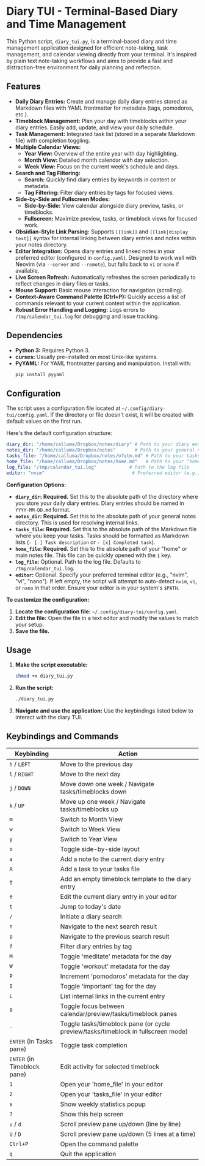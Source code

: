 # Diary TUI - Terminal-Based Diary and Time Management

This Python script, `diary_tui.py`, is a terminal-based diary and time management application designed for efficient note-taking, task management, and calendar viewing directly from your terminal. It's inspired by plain text note-taking workflows and aims to provide a fast and distraction-free environment for daily planning and reflection.

## Features

- **Daily Diary Entries:** Create and manage daily diary entries stored as Markdown files with YAML frontmatter for metadata (tags, pomodoros, etc.).
- **Timeblock Management:**  Plan your day with timeblocks within your diary entries. Easily add, update, and view your daily schedule.
- **Task Management:**  Integrated task list (stored in a separate Markdown file) with completion toggling.
- **Multiple Calendar Views:**
    - **Year View:**  Overview of the entire year with day highlighting.
    - **Month View:**  Detailed month calendar with day selection.
    - **Week View:**  Focus on the current week's schedule and days.
- **Search and Tag Filtering:**
    - **Search:** Quickly find diary entries by keywords in content or metadata.
    - **Tag Filtering:**  Filter diary entries by tags for focused views.
- **Side-by-Side and Fullscreen Modes:**
    - **Side-by-Side:** View calendar alongside diary preview, tasks, or timeblocks.
    - **Fullscreen:** Maximize preview, tasks, or timeblock views for focused work.
- **Obsidian-Style Link Parsing:**  Supports `[[link]]` and `[[link|display text]]` syntax for internal linking between diary entries and notes within your notes directory.
- **Editor Integration:**  Opens diary entries and linked notes in your preferred editor (configured in `config.yaml`). Designed to work well with Neovim (via `--server` and `--remote`), but falls back to `vi` or `nano` if available.
- **Live Screen Refresh:**  Automatically refreshes the screen periodically to reflect changes in diary files or tasks.
- **Mouse Support:**  Basic mouse interaction for navigation (scrolling).
- **Context-Aware Command Palette (Ctrl+P):**  Quickly access a list of commands relevant to your current context within the application.
- **Robust Error Handling and Logging:**  Logs errors to `/tmp/calendar_tui.log` for debugging and issue tracking.

## Dependencies

- **Python 3:**  Requires Python 3.
- **curses:**  Usually pre-installed on most Unix-like systems.
- **PyYAML:**  For YAML frontmatter parsing and manipulation. Install with:
  ```bash
  pip install pyyaml
  ```

## Configuration

The script uses a configuration file located at `~/.config/diary-tui/config.yaml`. If the directory or file doesn't exist, it will be created with default values on the first run.

Here's the default configuration structure:

```yaml
diary_dir: "/home/calluma/Dropbox/notes/diary" # Path to your diary entries directory
notes_dir: "/home/calluma/Dropbox/notes"       # Path to your general notes directory (for linking)
tasks_file: "/home/calluma/Dropbox/notes/o7qtm.md" # Path to your tasks Markdown file
home_file: "/home/calluma/Dropbox/notes/home.md"   # Path to your "home" or main notes file
log_file: "/tmp/calendar_tui.log"            # Path to the log file
editor: "nvim"                                # Preferred editor (e.g., "nvim", "vi", "nano", or leave empty for auto-detection)
```

**Configuration Options:**

- **`diary_dir`:**  **Required.**  Set this to the absolute path of the directory where you store your daily diary entries. Diary entries should be named in `YYYY-MM-DD.md` format.
- **`notes_dir`:** **Required.** Set this to the absolute path of your general notes directory. This is used for resolving internal links.
- **`tasks_file`:** **Required.**  Set this to the absolute path of the Markdown file where you keep your tasks. Tasks should be formatted as Markdown lists (`- [ ] Task description` or `- [x] Completed task`).
- **`home_file`:** **Required.** Set this to the absolute path of your "home" or main notes file. This file can be quickly opened with the `1` key.
- **`log_file`:**  Optional. Path to the log file. Defaults to `/tmp/calendar_tui.log`.
- **`editor`:** Optional.  Specify your preferred terminal editor (e.g., "nvim", "vi", "nano"). If left empty, the script will attempt to auto-detect `nvim`, `vi`, or `nano` in that order.  Ensure your editor is in your system's `$PATH`.

**To customize the configuration:**

1. **Locate the configuration file:** `~/.config/diary-tui/config.yaml`.
2. **Edit the file:** Open the file in a text editor and modify the values to match your setup.
3. **Save the file.**

## Usage

1. **Make the script executable:**
   ```bash
   chmod +x diary_tui.py
   ```

2. **Run the script:**
   ```bash
   ./diary_tui.py
   ```

3. **Navigate and use the application:** Use the keybindings listed below to interact with the diary TUI.

## Keybindings and Commands

| Keybinding | Action                                     |
|------------|---------------------------------------------|
| `h` / `LEFT` | Move to the previous day                  |
| `l` / `RIGHT`| Move to the next day                     |
| `j` / `DOWN` | Move down one week / Navigate tasks/timeblocks down |
| `k` / `UP`   | Move up one week / Navigate tasks/timeblocks up   |
| `m`          | Switch to Month View                      |
| `w`          | Switch to Week View                       |
| `y`          | Switch to Year View                       |
| `o`          | Toggle side-by-side layout               |
| `a`          | Add a note to the current diary entry     |
| `A`          | Add a task to your tasks file             |
| `T`          | Add an empty timeblock template to the diary entry |
| `e`          | Edit the current diary entry in your editor |
| `t`          | Jump to today's date                      |
| `/`          | Initiate a diary search                   |
| `n`          | Navigate to the next search result       |
| `p`          | Navigate to the previous search result   |
| `f`          | Filter diary entries by tag               |
| `M`          | Toggle 'meditate' metadata for the day    |
| `W`          | Toggle 'workout' metadata for the day     |
| `P`          | Increment 'pomodoros' metadata for the day|
| `I`          | Toggle 'important' tag for the day       |
| `L`          | List internal links in the current entry  |
| `0`          | Toggle focus between calendar/preview/tasks/timeblock panes |
| `-`          | Toggle tasks/timeblock pane (or cycle preview/tasks/timeblock in fullscreen mode)|
| `ENTER` (in Tasks pane) | Toggle task completion |
| `ENTER` (in Timeblock pane) | Edit activity for selected timeblock |
| `1`          | Open your 'home_file' in your editor     |
| `2`          | Open your 'tasks_file' in your editor    |
| `s`          | Show weekly statistics popup              |
| `?`          | Show this help screen                     |
| `u` / `d`    | Scroll preview pane up/down (line by line)|
| `U` / `D`    | Scroll preview pane up/down (5 lines at a time)|
| `Ctrl+P`     | Open the command palette                  |
| `q`          | Quit the application                      |


